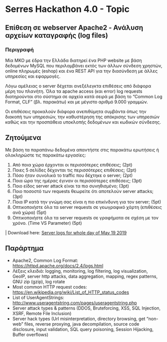 # Serres Hackathon 4.0 - Topic

## Επίθεση σε webserver Apache2 - Ανάλυση αρχείων καταγραφής (log files)

### Περιγραφή
Μία ΜΚΟ με έδρα την Ελλάδα διατηρεί ένα PHP website με βάση δεδομένων MySQL που
περιλαμβάνει εκτός των άλλων σύνδεση χρηστών, online πληρωμές (eshop) και ένα
REST API για την διασύνδεση με άλλες υπηρεσίες και εφαρμογές.

Λόγω αμέλειας ο server δέχεται ανεξέλεγκτα επιθέσεις από διάφορα μέρη του πλανήτη. Όλα τα apache access (και error) log requests διατηρούνται στο σύστημα σε αρχεία κατά σειρά με βάση το “Common Log Format, CLF” (βλ. παρακάτω) και με μέγιστο αριθμό 9.000 γραμμών.

Οι επιθέσεις προκαλούν διάφορα ανεπιθύμητα συμβάντα όπως την διακοπή των υπηρεσιών, την καθυστέρηση της απόκρισης των υπηρεσιών καθώς και την προσπάθεια υποκλοπής δεδομένων και κωδικών σύνδεσης.

## Ζητούμενα
Με βάση τα παραπάνω δεδομένα απαντήστε στις παρακάτω ερωτήσεις ή ολοκληρώστε τις παρακάτω εργασίες:

1. Από ποια χώρα έρχονται οι περισσότερες επιθέσεις; (2pt)
2. Ποιες 5 σελίδες δέχονται τις περισσότερες επιθέσεις; (2pt)
3. Πόσο ήταν συνολικά το traffic που δέχτηκε ο server; (2pt)
4. Ποια ώρα της ημέρας έγιναν οι περισσότερες επιθέσεις; (3pt)
5. Ποιο είδος server attack είναι τα πιο συνηθισμένο; (3pt)
6. Ποιο ποσοστό των requests θεωρείτε ότι αποτελούν server attacks; (3pt)
7. Ποια IP κατά την γνώμη σας είναι η πιο επικίνδυνη για τον server; (5pt)
8. Οπτικοποιήστε όλα τα server requests σε γεωγραφικό χάρτη (επιθέσεις ανά χώρα) (5pt)
9. Οπτικοποιήστε όλα τα server requests σε γραφήματα σε σχέση με τον χρόνο. (Time VS Parameter) (5pt)

| Download here: [Server logs for whole day of May 19 2019](https://github.com/serrestech/hackathon/raw/topic/daily-logs.zip)

## Παράρτημα
- Apache2, Common Log Format: https://httpd.apache.org/docs/2.4/logs.html
- Λέξεις κλειδιά: logging, monitoring, log filtering, log visualization, GeoIP, server http attacks, data aggregation, mapping, regex patterns, GNU zip (gzip), log rotate
- Most common HTTP request codes: https://en.wikipedia.org/wiki/List_of_HTTP_status_codes
- List of UserAgentStrings: http://www.useragentstring.com/pages/useragentstring.php
- Server attack types & patterns (DDOS, Bruteforcing, XSS, SQL Injection, XSRF, Remote File Inclusion)
- Server hack types (Url misinterpretation, directory browsing, get “non-web” files, reverse proxying, java decompilation, source code disclosure, input validation, SQL query poisoning, Session Hijacking, Buffer overflows)
